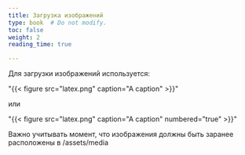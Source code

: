 ```yaml
---
title: Загрузка изображений
type: book  # Do not modify.
toc: false
weight: 2
reading_time: true

---
```


Для загрузки изображений используется:

"{{< figure src="latex.png" caption="A caption" >}}"

или

"{{< figure src="latex.png" caption="A caption" numbered="true" >}}"

Важно учитывать момент, что изображения должны быть заранее расположены в /assets/media
